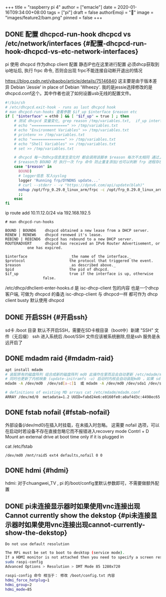+++
title = "raspberry pi 4"
author = ["emacle"]
date = 2020-01-16T09:34:00+08:00
tags = ["pi"]
draft = false
authorEmoji = "🎅"
image = "images/feature2/bam.png"
pinned = false
+++

## <span class="org-todo done DONE">DONE</span> 配置 dhcpcd-run-hook dhcpcd vs /etc/network/interfaces {#配置-dhcpcd-run-hook-dhcpcd-vs-etc-network-interfaces}

pi 使用 dhcpcd 作为dhcp client 配置 静态IP也在这里进行配置
必须dhcp获取到ip地址后, 执行 frpc 命令, 否则会出现 frpc不能连接自动断开退出的情况

 <https://blog.csdn.net/yjbaobo/article/details/75146840>
这主要是由于版本差异 Debian 'Jessie' in place of Debian 'Wheezy'.
我的是jessie选择修改的是 dhcpcd.conf这个。其中作者也说了如何设置usb无线的配置文件。

```bash
#!/bin/sh
# /etc/dhcpcd.exit-hook - runs as last dhcpcd hook
# man dhcpcd-run-hooks 查看参数 $if_up $interface $reason etc
if [ "$interface" = eth0 ] && [ "$if_up" = true ] ; then
    # 测试 dhcpcd 变量变化, grep reason /tmp/variables.txt,  if_up interface等 测试完成需要关闭防止文件变巨大
    # echo "================" >> /tmp/variables.txt
    # echo "Environment Variables" >> /tmp/variables.txt
    # printenv >> /tmp/variables.txt
    # echo "===============" >> /tmp/variables.txt
    # echo "Shell Variables" >> /tmp/variables.txt
    # set >> /tmp/variables.txt

    # dhcpcd 每一次dhcp信息发生变化时 都会调用该脚本 $reason 每次不太相同 通过上面变量观察使用dhcp时 BOUND 只在第一次分配ip时出现
    # $reason为 BOUND 时 执行一次 frp 命令 防止重复添加/也可以判断 frp 进程存在与否来做判断
    case "$reason" in
      BOUND)
  	  # logger信息 写入syslog
  	  logger 'Running frp/DYNDNS update...'
  	  # curl --stderr - -v "https://dynv6.com/api/update(blah)"
  	  nohup /opt/frp_0.29.0_linux_arm/frpc -c /opt/frp_0.29.0_linux_arm/frpc.ini >/dev/null 2>&1 &
  	  ;;
    esac
fi
```

ip route add 10.11.12.0/24 via 192.168.192.5

```text
# man dhcpcd-run-hooks

BOUND | BOUND6    dhcpcd obtained a new lease from a DHCP server.
RENEW | RENEW6    dhcpcd renewed it's lease.
REBIND | REBIND6  dhcpcd has rebound to a new DHCP server.
ROUTERADVERT      dhcpcd has received an IPv6 Router Advertisement, or
  		  one has expired.

$interface                   _the name of the interface._
$protocol                    the protocol that triggered the event.
$reason                      _as described above._
$pid                         the pid of dhcpcd.
$if_up                       true if the interface is up, otherwise
  			     false.
```

/etc/dhcp/dhclient-enter-hooks.d 是 isc-dhcp-client 包的内容 也是一个dhcp 客户端, 可做为 dhcpcd 的备选
isc-dhcp-client 与 dhcpcd一样 都可作为 dhcp client busty 默认使用 dhcpcd


## <span class="org-todo done DONE">DONE</span> 开启SSH {#开启ssh}

sd卡 /boot 目录 默认不开启SSH，需要在SD卡根目录（boot中）新建 "SSH" 文件（无后缀）
ssh 进入系统后 /boot/SSH 文件应该被系统删除,但是ssh 服务是永远开启了


## <span class="org-todo done DONE">DONE</span> mdadm raid {#mdadm-raid}

```sh
apt install mdadm
# 装配原有的磁盘阵列 组合成新的磁盘阵列 md0 此操作在里而且会自动更新 /etc/mdadm/mdadm.conf 文件
# 同时也更新了内核映象 (update-initramfs -u) 启动时内核会自动装配md0 ，如果 sd[a-c]存在的话
mdadm -A /dev/md0  /dev/sd[a-c]1  或 mdadm -A /dev/md0 /dev/sda1 /dev/sdb1 /dev/sdc1

# definitions of existing MD arrays cat /etc/mdadm/mdadm.conf
ARRAY /dev/md/0  metadata=1.2 UUID=fabd24e6:e0160fe0:a0af4d3c:4498ec65 name=debian:0
```


## <span class="org-todo done DONE">DONE</span> fstab nofail {#fstab-nofail}

外部设备(/dev/md0)在插入时挂载，在未插入时忽略。
这需要 nofail 选项，可以在启动时若设备不存在直接忽略它而不报错进入recovery mode Contrl + D
<span class="underline">Mount an external drive at boot time only if it is plugged in</span>

cat /etc/fstab

```text
/dev/md0 /mnt/raid5 ext4 defaults,nofail 0 0
```


## <span class="org-todo done DONE">DONE</span> hdmi {#hdmi}

hdmi: 对于chuangwei\_TV , pi 的/boot/config里默认参数即可，不需要做额外配置


## <span class="org-todo done DONE">DONE</span> pi未连接显示器时如果使用vnc连接出现Cannot currently show the dekstop {#pi未连接显示器时如果使用vnc连接出现cannot-currently-show-the-dekstop}

`Do not use default resolution`

```sh
The RPi must be set to boot to desktop (service mode).
If a HDMI monitor is not attached then you need to specify a screen resolution
sudo raspi-config
Advanced Options > Resolution > DMT Mode 85 1280x720

raspi-config 命令 相当于： 修改 /boot/config.txt 内容
hdmi_force_hotplug=1
hdmi_group=2
hdmi_mode=85
```
